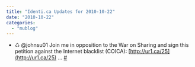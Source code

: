 ```yaml
---
title: "Identi.ca Updates for 2010-10-22"
date: "2010-10-22"
categories: 
  - "mublog"
---
```


- ♺ @johnsu01 Join me in opposition to the War on Sharing and sign this petition against the Internet blacklist (COICA): [http://ur1.ca/25](http://ur1.ca/25) ... [#](http://identi.ca/notice/57159159)
